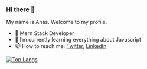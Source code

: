 ### Hi there 👋
My name is Anas. Welcome to my profile.

<!--
ELMESKINEAnas/ELMESKINEAnas is a :sparkles: special :sparkles: repository because its README.md (this file) appears on your GitHub profile.

Here are some ideas to get you started:
-->


- :telescope: Mern Stack Developer
- :seedling: I’m currently learning everything about Javascript
- :mailbox: How to reach me: [Twitter](https://twitter.com/anas_elm_), [LinkedIn](https://www.linkedin.com/in/anas-el-meskine-607924186/)

[![Top Langs](https://github-readme-stats.vercel.app/api/top-langs/?username=ELMESKINEAnas&layout=compact)](https://github.com/ELMESKINEAnas)

<!--
**ELMESKINEAnas/ELMESKINEAnas** is a ✨ _special_ ✨ repository because its `README.md` (this file) appears on your GitHub profile.

Here are some ideas to get you started:

- 🔭 I’m currently working on ...
- 🌱 I’m currently learning ...
- 👯 I’m looking to collaborate on ...
- 🤔 I’m looking for help with ...
- 💬 Ask me about ...
- 📫 How to reach me: ...
- 😄 Pronouns: ...
- ⚡ Fun fact: ...
-->
